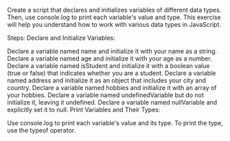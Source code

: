 Create a script that declares and initializes variables of different data types. Then, use console.log to print each variable's value and type. This exercise will help you understand how to work with various data types in JavaScript.

Steps:
Declare and Initialize Variables:

Declare a variable named name and initialize it with your name as a string.
Declare a variable named age and initialize it with your age as a number.
Declare a variable named isStudent and initialize it with a boolean value (true or false) that indicates whether you are a student.
Declare a variable named address and initialize it as an object that includes your city and country.
Declare a variable named hobbies and initialize it with an array of your hobbies.
Declare a variable named undefinedVariable but do not initialize it, leaving it undefined.
Declare a variable named nullVariable and explicitly set it to null.
Print Variables and Their Types:

Use console.log to print each variable's value and its type. To print the type, use the typeof operator.
